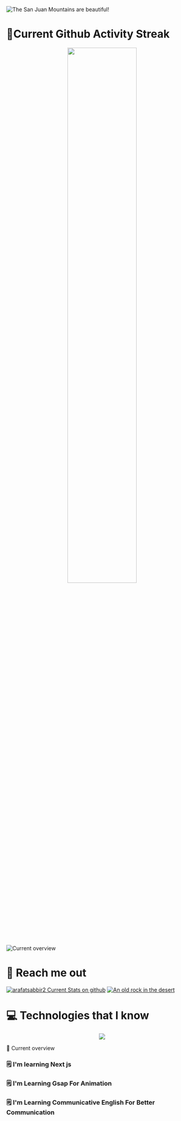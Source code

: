 ![The San Juan Mountains are beautiful!](https://i.ibb.co/jyqrLTG/coming-soon-3.png "San Juan Mountains")

# 🧨Current Github Activity Streak

<p align="center">
  <img width="60%" src="https://github-readme-streak-stats.herokuapp.com?user=arafatshabbir2&theme=github-dark&hide_border=true)](https://git.io/streak-stats" />
</p>

![Current overview](http://github-profile-summary-cards.vercel.app/api/cards/profile-details?username=arafatshabbir2&theme=github_dark)

# 🔎 Reach me out

[![arafatsabbir2 Current Stats on github](https://i.ibb.co/S7R1Z4t/icons8-linkedin-128-1.png "arafatsabbir2 Current Stats on github")](https://www.linkedin.com/in/arafat-sabbir/)
[![An old rock in the desert](https://i.ibb.co/QPJZHyb/icons8-twitterx-128.png "Shiprock, New Mexico by Beau Rogers")](https://twitter.com/arafatshabbir8)

# 💻 Technologies that I know

<p align="center">
  <a href="https://www.linkedin.com/in/arafat-sabbir/">
    <img src="https://skillicons.dev/icons?i=html,css,js,tailwind,react,mongodb,express,firebase" />
  </a>
</p

# 👀 Current overview

### 🗒 I'm learning Next js

### 🗒 I'm Learning Gsap For Animation

### 🗒 I'm Learning Communicative English For Better Communication

>
